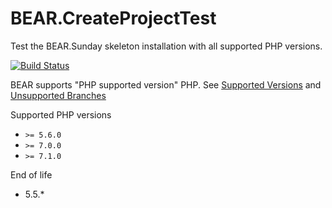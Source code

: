 # BEAR.CreateProjectTest
Test the BEAR.Sunday skeleton installation with all supported PHP versions.

[![Build Status](https://travis-ci.org/koriym/BEAR.CreateProjectTest.svg?branch=master)](https://travis-ci.org/koriym/BEAR.CreateProjectTest)


BEAR supports "PHP supported version" PHP.
See [Supported Versions](http://php.net/supported-versions.php) and [Unsupported Branches](http://php.net/eol.php)

Supported PHP versions

* `>= 5.6.0`
* `>= 7.0.0`
* `>= 7.1.0`

End of life

* 5.5.*
